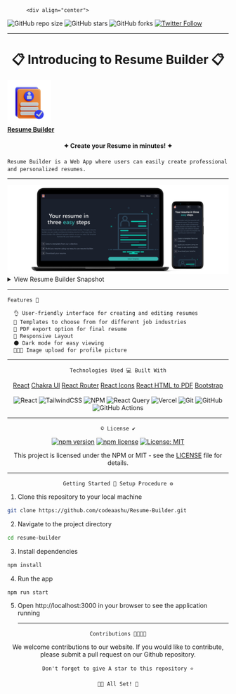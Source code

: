           <div align="center">  
                                                                                           
![GitHub repo size](https://img.shields.io/github/repo-size/codeaashu/Resume-Builder)
  ![GitHub stars](https://img.shields.io/github/stars/codeaashu/Resume-Builder?style=social) 
  ![GitHub forks](https://img.shields.io/github/forks/codeaashu/Resume-Builder?style=social)
[![Twitter Follow](https://img.shields.io/twitter/follow/warrior_aashuu?style=social)](https://twitter.com/intent/follow?screen_name=warrior_aashuu)

<hr>
  <h1 align="center">📋 Introducing to Resume Builder 📋</h1>
  <img src="./Branding/logo.png" width="100px" />
  <br><a href="https://resume-builder-pro.vercel.app/"><strong>Resume Builder</strong></a>
  <h4 align="center">✦ Create your Resume in minutes! ✦</h4>
  
  ` Resume Builder is a Web App where users can easily create professional and personalized resumes. `
<hr><img src="./Branding/Mockup.png" />
 <details>
    <summary>View Resume Builder Snapshot</summary>

###### Home Page
<img src="./Branding/Home Page Dark.png" />

###### Select Template Page
<img src="./Branding/Resume Template.png" />

###### Resume Builder Page
<img src="./Branding/Resume Crafting.png" />

###### About Page
<img src="./Branding/About Us.png" />

###### Light Mode
<img src="./Branding/Home Page Light.png" />
</details><hr>

  ` Features 🌟 `
</div>

```
  👌 User-friendly interface for creating and editing resumes
  📜 Templates to choose from for different job industries
  📑 PDF export option for final resume
  📲 Responsive Layout
  🌑 Dark mode for easy viewing
  👩🏻‍💼 Image upload for profile picture
```
<div align="center"><hr>
  
` Technologies Used 💻 Built With `

[React](https://reactjs.org/)  [Chakra UI](https://chakra-ui.com/)  [React Router](https://reactrouter.com/)  [React Icons](https://react-icons.github.io/react-icons/)  [React HTML to PDF](https://www.npmjs.com/package/react-html-to-pdf)  [Bootstrap](https://getbootstrap.com/)  <br><br> ![React](https://img.shields.io/badge/react-%2320232a.svg?style=plastic&logo=react&logoColor=%2361DAFB) ![TailwindCSS](https://img.shields.io/badge/tailwindcss-%2338B2AC.svg?style=plastic&logo=tailwind-css&logoColor=white) ![NPM](https://img.shields.io/badge/NPM-%23CB3837.svg?style=plastic&logo=npm&logoColor=white) ![React Query](https://img.shields.io/badge/-React%20Query-FF4154?style=plastic&logo=react%20query&logoColor=white) ![Vercel](https://img.shields.io/badge/vercel-%23000000.svg?style=plastic&logo=vercel&logoColor=white) ![Git](https://img.shields.io/badge/git-%23F05033.svg?style=plastic&logo=git&logoColor=white) ![GitHub](https://img.shields.io/badge/github-%23121011.svg?style=plastic&logo=github&logoColor=white) ![GitHub Actions](https://img.shields.io/badge/github%20actions-%232671E5.svg?style=plastic&logo=githubactions&logoColor=white) <br><hr>

` © License ✔️ `

[![npm version](https://img.shields.io/npm/v/badge-maker.svg)](https://npmjs.org/package/badge-maker) [![npm license](https://img.shields.io/npm/l/badge-maker.svg)](https://npmjs.org/package/badge-maker) [![License: MIT](https://img.shields.io/badge/License-MIT-yellow.svg)](https://opensource.org/licenses/MIT)

This project is licensed under the NPM or MIT - see the [LICENSE](LICENSE) file for details. <hr>

` Getting Started 🚀 Setup Procedure ⚙️ `</div>

1. Clone this repository to your local machine
```bash
git clone https://github.com/codeaashu/Resume-Builder.git
```
2. Navigate to the project directory
```bash
cd resume-builder
```
3. Install dependencies
```bash
npm install
```
4. Run the app
```bash
npm run start
```
5. Open http://localhost:3000 in your browser to see the application running<hr>
<div align="center">
  
` Contributions 🫱🏻‍🫲🏼 `

We welcome contributions to our website. If you would like to contribute, please submit a pull request on our Github repository.

`Don't forget to give A star to this repository ⭐`


`👍🏻 All Set! 💌`

</div>
